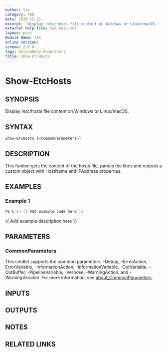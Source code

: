 ```yaml
---
author: tto
category: TAK
date: 2020-12-21
excerpt: 'Display /etc/hosts file content on Windows or Linux/macOS.'
external help file: tak-help.xml
layout: post
Module Name: TAK
online version:
schema: 2.0.0
tags: OnlineHelp PowerShell
title: Show-EtcHosts
---
```


# Show-EtcHosts

## SYNOPSIS
Display /etc/hosts file content on Windows or Linux/macOS.

## SYNTAX

```
Show-EtcHosts [<CommonParameters>]
```

## DESCRIPTION
This funtion gets the content of the hosts file, parses the lines and outputs
a custom object with HostName and IPAddress properties.

## EXAMPLES

### Example 1
```powershell
PS C:\> {{ Add example code here }}
```

{{ Add example description here }}

## PARAMETERS

### CommonParameters
This cmdlet supports the common parameters: -Debug, -ErrorAction, -ErrorVariable, -InformationAction, -InformationVariable, -OutVariable, -OutBuffer, -PipelineVariable, -Verbose, -WarningAction, and -WarningVariable. For more information, see [about_CommonParameters](http://go.microsoft.com/fwlink/?LinkID=113216).

## INPUTS

## OUTPUTS

## NOTES

## RELATED LINKS
